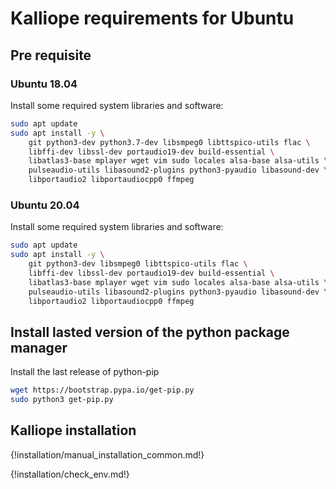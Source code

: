 # Kalliope requirements for Ubuntu

## Pre requisite

### Ubuntu 18.04

Install some required system libraries and software:

```bash
sudo apt update
sudo apt install -y \
    git python3-dev python3.7-dev libsmpeg0 libttspico-utils flac \
    libffi-dev libssl-dev portaudio19-dev build-essential \
    libatlas3-base mplayer wget vim sudo locales alsa-base alsa-utils \
    pulseaudio-utils libasound2-plugins python3-pyaudio libasound-dev \
    libportaudio2 libportaudiocpp0 ffmpeg 
```

### Ubuntu 20.04

Install some required system libraries and software:

```bash
sudo apt update
sudo apt install -y \
    git python3-dev libsmpeg0 libttspico-utils flac \
    libffi-dev libssl-dev portaudio19-dev build-essential \
    libatlas3-base mplayer wget vim sudo locales alsa-base alsa-utils \
    pulseaudio-utils libasound2-plugins python3-pyaudio libasound-dev \
    libportaudio2 libportaudiocpp0 ffmpeg 
```

## Install lasted version of the python package manager

Install the last release of python-pip
```bash
wget https://bootstrap.pypa.io/get-pip.py
sudo python3 get-pip.py
```

## Kalliope installation

{!installation/manual_installation_common.md!}

{!installation/check_env.md!}
